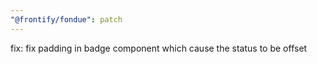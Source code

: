 ```yaml
---
"@frontify/fondue": patch
---
```


fix: fix padding in badge component which cause the status to be offset
